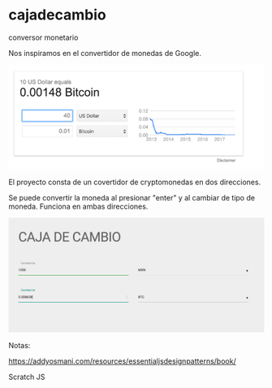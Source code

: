# cajadecambio
conversor monetario 

Nos inspiramos en el convertidor de monedas de Google.


![alt text](assets/screenshot1.png)


El proyecto consta de un covertidor de cryptomonedas en dos direcciones. 

Se puede convertir la moneda al presionar "enter" y al cambiar de tipo de moneda. Funciona en ambas direcciones.


![alt text](assets/screenshot2.png)


Notas:

https://addyosmani.com/resources/essentialjsdesignpatterns/book/

Scratch JS


